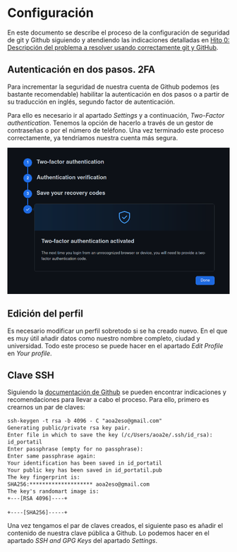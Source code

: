 # Configuración

En este documento se describe el proceso de la configuración de seguridad de git y Github siguiendo y atendiendo las indicaciones detalladas en [Hito 0: Descripción del problema a resolver usando correctamente git y GitHub](http://jj.github.io/CC/documentos/proyecto/0.Repositorio).

## Autenticación en dos pasos. 2FA

Para incrementar la seguridad de nuestra cuenta de Github 
podemos (es bastante recomendable) habilitar la autenticación en dos 
pasos o a partir de su traducción en inglés, segundo factor de 
autenticación.

Para ello es necesario ir al apartado *Settings* y a continuación, *Two-Factor authentication*.
 Tenemos la opción de hacerlo a través de un gestor de contraseñas o por
 el número de teléfono. Una vez terminado este proceso correctamente, ya tendríamos 
nuestra cuenta más segura. 

![](../docs/img/2FA.png)

## Edición del perfil

Es necesario modificar un perfil sobretodo si se ha creado nuevo. En el que es muy útil añadir datos como nuestro nombre completo, ciudad y universidad. Todo este proceso se puede hacer en el apartado *Edit Profile* en *Your profile*.

## Clave SSH

Siguiendo la [documentación de Github](https://docs.github.com/es/authentication/connecting-to-github-with-ssh) se pueden encontrar indicaciones y recomendaciones para llevar a cabo el proceso. Para ello, primero es crearnos un par de claves:

```
ssh-keygen -t rsa -b 4096 - C "aoa2eso@gmail.com"
Generating public/private rsa key pair.
Enter file in which to save the key (/c/Users/aoa2e/.ssh/id_rsa): id_portatil
Enter passphrase (empty for no passphrase):
Enter same passphrase again:
Your identification has been saved in id_portatil
Your public key has been saved in id_portatil.pub
The key fingerprint is:
SHA256:******************** aoa2eso@gmail.com
The key's randomart image is:
+---[RSA 4096]----+

+----[SHA256]-----+
```

Una vez tengamos el par de claves creados, el siguiente paso es añadir  el contenido de nuestra clave pública a Github. Lo podemos hacer en el apartado *SSH and GPG Keys* del apartado *Settings*.

